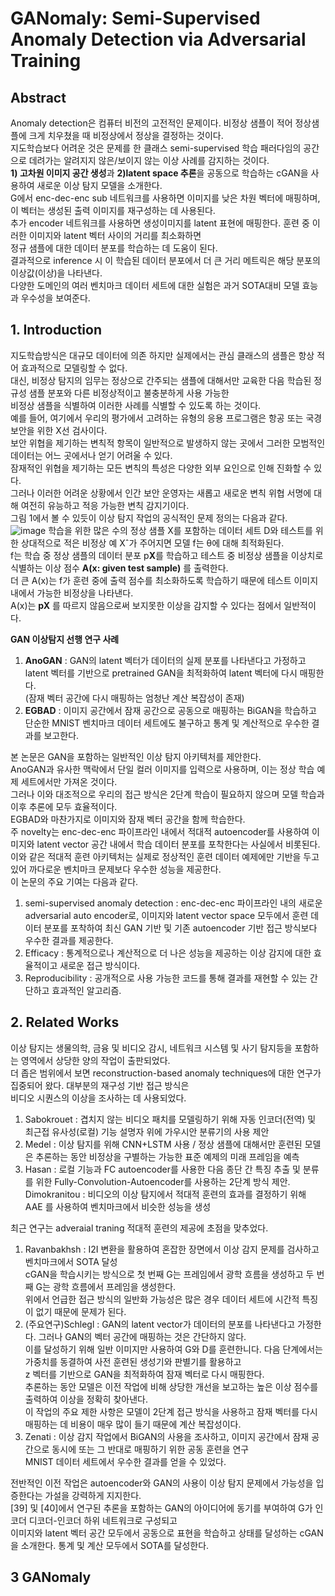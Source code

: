# GANomaly: Semi-Supervised Anomaly Detection via Adversarial Training
## Abstract
Anomaly detection은 컴퓨터 비전의 고전적인 문제이다. 비정상 샘플이 적어 정상샘플에 크게 치우쳤을 때 비정상에서 정상을 결정하는 것이다.  
지도학습보다 어려운 것은 문제를 한 클래스 semi-supervised 학습 패러다임의 공간으로 데려가는 알려지지 않은/보이지 않는 이상 사례를 감지하는 것이다.  
**1) 고차원 이미지 공간 생성**과 **2)latent space 추론**을 공동으로 학습하는 cGAN을 사용하여 새로운 이상 탐지 모델을 소개한다.  
G에서 enc-dec-enc sub 네트워크를 사용하면 이미지를 낮은 차원 벡터에 매핑하며, 이 벡터는 생성된 출력 이미지를 재구성하는 데 사용된다.  
추가 encoder 네트워크를 사용하면 생성이미지를 latent 표현에 매핑한다. 훈련 중 이러한 이미지와 latent 벡터 사이의 거리를 최소화하면  
정규 샘플에 대한 데이터 분포를 학습하는 데 도움이 된다.  
결과적으로 inference 시 이 학습된 데이터 분포에서 더 큰 거리 메트릭은 해당 분포의 이상값(이상)을 나타낸다.  
다양한 도메인의 여러 벤치마크 데이터 세트에 대한 실험은 과거 SOTA대비 모델 효능과 우수성을 보여준다.    

## 1. Introduction
지도학습방식은 대규모 데이터에 의존 하지만 실제에서는 관심 클래스의 샘플은 항상 적어 효과적으로 모델링할 수 없다.  
대신, 비정상 탐지의 임무는 정상으로 간주되는 샘플에 대해서만 교육한 다음 학습된 정규성 샘플 분포와 다른 비정상적이고 불충분하게 사용 가능한  
비정상 샘플을 식별하여 이러한 사례를 식별할 수 있도록 하는 것이다.  
예를 들어, 여기에서 우리의 평가에서 고려하는 유형의 응용 프로그램은 항공 또는 국경 보안을 위한 X선 검사이다.  
보안 위협을 제기하는 변칙적 항목이 일반적으로 발생하지 않는 곳에서 그러한 모범적인 데이터는 어느 곳에서나 얻기 어려울 수 있다.  
잠재적인 위협을 제기하는 모든 변칙의 특성은 다양한 외부 요인으로 인해 진화할 수 있다.  
그러나 이러한 어려운 상황에서 인간 보안 운영자는 새롭고 새로운 변칙 위협 서명에 대해 여전히 유능하고 적응 가능한 변칙 감지기이다.  
그림 1에서 볼 수 있듯이 이상 탐지 작업의 공식적인 문제 정의는 다음과 같다.  
![image](https://user-images.githubusercontent.com/40943064/130700993-bfa10430-76a6-45b6-9299-32d909609a43.png)
학습을 위한 많은 수의 정상 샘플 X를 포함하는 데이터 세트 D와 테스트를 위한 상대적으로 적은 비정상 예 Xˆ가 주어지면 모델 f는 θ에 대해 최적화된다.  
f는 학습 중 정상 샘플의 데이터 분포 p**X**를 학습하고 테스트 중 비정상 샘플을 이상치로 식별하는 이상 점수 **A(x: given test sample)** 를 출력한다.  
더 큰 A(x)는 f가 훈련 중에 출력 점수를 최소화하도록 학습하기 때문에 테스트 이미지 내에서 가능한 비정상을 나타낸다.  
A(x)는 **pX** 를 따르지 않음으로써 보지못한 이상을 감지할 수 있다는 점에서 일반적이다.  

**GAN 이상탐지 선행 연구 사례**
1) **AnoGAN** : GAN의 latent 벡터가 데이터의 실제 분포를 나타낸다고 가정하고 latent 벡터를 기반으로 pretrained GAN을 최적화하여 latent 벡터에 다시 매핑한다.  
(잠재 벡터 공간에 다시 매핑하는 엄청난 계산 복잡성이 존재)  
2) **EGBAD** : 이미지 공간에서 잠재 공간으로 공동으로 매핑하는 BiGAN을 학습하고 단순한 MNIST 벤치마크 데이터 세트에도 불구하고 통계 및 계산적으로 우수한 결과를 보고한다.  

본 논문은 GAN을 포함하는 일반적인 이상 탐지 아키텍처를 제안한다.  
AnoGAN과 유사한 맥락에서 단일 컬러 이미지를 입력으로 사용하며, 이는 정상 학습 예제 세트에서만 가져온 것이다.  
그러나 이와 대조적으로 우리의 접근 방식은 2단계 학습이 필요하지 않으며 모델 학습과 이후 추론에 모두 효율적이다.  
EGBAD와 마찬가지로 이미지와 잠재 벡터 공간을 함께 학습한다.  
주 novelty는 enc-dec-enc 파이프라인 내에서 적대적 autoencoder를 사용하여 이미지와 latent vector 공간 내에서 학습 데이터 분포를 포착한다는 사실에서 비롯된다.  
이와 같은 적대적 훈련 아키텍처는 실제로 정상적인 훈련 데이터 예제에만 기반을 두고 있어 까다로운 벤치마크 문제보다 우수한 성능을 제공한다.  
이 논문의 주요 기여는 다음과 같다.  
1) semi-supervised anomaly detection : enc-dec-enc 파이프라인 내의 새로운 adversarial auto encoder로, 이미지와 latent vector space 모두에서 훈련 데이터 분포를 포착하여 최신 GAN 기반 및 기존 autoencoder 기반 접근 방식보다 우수한 결과를 제공한다.
2) Efficacy : 통계적으로나 계산적으로 더 나은 성능을 제공하는 이상 감지에 대한 효율적이고 새로운 접근 방식이다.  
3) Reproducibility : 공개적으로 사용 가능한 코드를 통해 결과를 재현할 수 있는 간단하고 효과적인 알고리즘.  

## 2. Related Works
이상 탐지는 생물의학, 금융 및 비디오 감시, 네트워크 시스템 및 사기 탐지등을 포함하는 영역에서 상당한 양의 작업이 출판되었다.  
더 좁은 범위에서 보면 reconstruction-based anomaly techniques에 대한 연구가 집중되어 왔다. 대부분의 재구성 기반 접근 방식은  
비디오 시퀀스의 이상을 조사하는 데 사용되었다.  
1) Sabokrouet : 겹치지 않는 비디오 패치를 모델링하기 위해 자동 인코더(전역) 및 최근접 유사성(로컬) 기능 설명자 위에 가우시안 분류기의 사용 제안  
2) Medel : 이상 탐지를 위해 CNN+LSTM 사용 / 정상 샘플에 대해서만 훈련된 모델은 추론하는 동안 비정상을 구별하는 가능한 표준 예제의 미래 프레임을 예측  
3) Hasan : 로컬 기능과 FC autoencoder를 사용한 다음 종단 간 특징 추출 및 분류를 위한 Fully-Convolution-Autoencoder를 사용하는 2단계 방식 제안.  
Dimokranitou : 비디오의 이상 탐지에서 적대적 훈련의 효과를 결정하기 위해 AAE 를 사용하여 벤치마크에서 비슷한 성능을 생성  

최근 연구는 adveraial traning 적대적 훈련의 제공에 초점을 맞추었다.  

1) Ravanbakhsh : I2I 변환을 활용하여 혼잡한 장면에서 이상 감지 문제를 검사하고 벤치마크에서 SOTA 달성  
cGAN을 학습시키는 방식으로 첫 번째 G는 프레임에서 광학 흐름을 생성하고 두 번째 G는 광학 흐름에서 프레임을 생성한다.  
위에서 언급한 접근 방식의 일반화 가능성은 많은 경우 데이터 세트에 시간적 특징이 없기 때문에 문제가 된다.  
2) (주요연구)Schlegl : GAN의 latent vector가 데이터의 분포를 나타낸다고 가정한다. 그러나 GAN의 벡터 공간에 매핑하는 것은 간단하지 않다.  
이를 달성하기 위해 일반 이미지만 사용하여 G와 D를 훈련한니다. 다음 단계에서는 가중치를 동결하여 사전 훈련된 생성기와 판별기를 활용하고  
z 벡터를 기반으로 GAN을 최적화하여 잠재 벡터로 다시 매핑한다.  
추론하는 동안 모델은 이전 작업에 비해 상당한 개선을 보고하는 높은 이상 점수를 출력하여 이상을 정확히 찾아낸다.  
이 작업의 주요 제한 사항은 모델이 2단계 접근 방식을 사용하고 잠재 벡터를 다시 매핑하는 데 비용이 매우 많이 들기 때문에 계산 복잡성이다.  
3) Zenati :  이상 감지 작업에서 BiGAN의 사용을 조사하고, 이미지 공간에서 잠재 공간으로 동시에 또는 그 반대로 매핑하기 위한 공동 훈련을 연구  
MNIST 데이터 세트에서 우수한 결과를 얻을 수 있었다.  
  
전반적인 이전 작업은 autoencoder와 GAN의 사용이 이상 탐지 문제에서 가능성을 입증한다는 가설을 강력하게 지지한다.  
[39] 및 [40]에서 연구된 추론을 포함하는 GAN의 아이디어에 동기를 부여하여 G가 인코더 디코더-인코더 하위 네트워크로 구성되고  
이미지와 latent 벡터 공간 모두에서 공동으로 표현을 학습하고 상태를 달성하는 cGAN을 소개한다. 통계 및 계산 모두에서 SOTA를 달성한다.  

## 3 GANomaly
